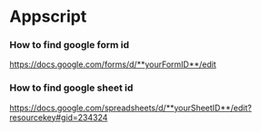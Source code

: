 # Appscript

### How to find google form id

https://docs.google.com/forms/d/**yourFormID**/edit

### How to find google sheet id

https://docs.google.com/spreadsheets/d/**yourSheetID**/edit?resourcekey#gid=234324
